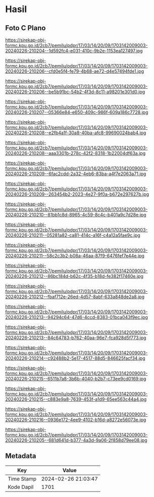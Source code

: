 # Hasil

## Foto C Plano

https://sirekap-obj-formc.kpu.go.id/2cb7/pemilu/pdpr/17/03/14/20/09/1703142009003-20240226-210204--1d592fc4-e031-410c-9b2e-1153ea127497.jpg

https://sirekap-obj-formc.kpu.go.id/2cb7/pemilu/pdpr/17/03/14/20/09/1703142009003-20240226-210206--cfd0e5f4-fe79-4b68-ae72-d4e57494fde1.jpg

https://sirekap-obj-formc.kpu.go.id/2cb7/pemilu/pdpr/17/03/14/20/09/1703142009003-20240226-210206--be5b91bc-54b2-4f3d-8c11-a98201e301d0.jpg

https://sirekap-obj-formc.kpu.go.id/2cb7/pemilu/pdpr/17/03/14/20/09/1703142009003-20240226-210207--05366e84-e650-409c-986f-609a186c7728.jpg

https://sirekap-obj-formc.kpu.go.id/2cb7/pemilu/pdpr/17/03/14/20/09/1703142009003-20240226-210208--e2fb4a1f-30a8-40ba-afc8-99690024bab4.jpg

https://sirekap-obj-formc.kpu.go.id/2cb7/pemilu/pdpr/17/03/14/20/09/1703142009003-20240226-210208--aaa3301b-278c-42f2-8318-1b22004df63a.jpg

https://sirekap-obj-formc.kpu.go.id/2cb7/pemilu/pdpr/17/03/14/20/09/1703142009003-20240226-210209--6fac2cdd-2a32-4eb6-83ba-a4f7e2063a71.jpg

https://sirekap-obj-formc.kpu.go.id/2cb7/pemilu/pdpr/17/03/14/20/09/1703142009003-20240226-210209--263454b2-2023-4e27-9f0a-b672e297627b.jpg

https://sirekap-obj-formc.kpu.go.id/2cb7/pemilu/pdpr/17/03/14/20/09/1703142009003-20240226-210210--81bb1c8d-8965-4c59-8c4c-b401a9c7d28e.jpg

https://sirekap-obj-formc.kpu.go.id/2cb7/pemilu/pdpr/17/03/14/20/09/1703142009003-20240226-210211--05281a82-ca81-414c-a16f-c4a12a5fae9c.jpg

https://sirekap-obj-formc.kpu.go.id/2cb7/pemilu/pdpr/17/03/14/20/09/1703142009003-20240226-210211--58c2c3b2-b08a-46aa-87f9-6476fef7e44e.jpg

https://sirekap-obj-formc.kpu.go.id/2cb7/pemilu/pdpr/17/03/14/20/09/1703142009003-20240226-210212--86bc184d-b62c-4f35-b18d-fe382f17460e.jpg

https://sirekap-obj-formc.kpu.go.id/2cb7/pemilu/pdpr/17/03/14/20/09/1703142009003-20240226-210212--fbaf712e-26ed-4d57-8abf-633a848de2a8.jpg

https://sirekap-obj-formc.kpu.go.id/2cb7/pemilu/pdpr/17/03/14/20/09/1703142009003-20240226-210213--94294c64-47d6-4ccd-8383-01bca043f9ec.jpg

https://sirekap-obj-formc.kpu.go.id/2cb7/pemilu/pdpr/17/03/14/20/09/1703142009003-20240226-210213--84c64783-b762-40aa-96e7-fca928d5f773.jpg

https://sirekap-obj-formc.kpu.go.id/2cb7/pemilu/pdpr/17/03/14/20/09/1703142009003-20240226-210214--c92488b2-5e17-4517-88d5-846625facf34.jpg

https://sirekap-obj-formc.kpu.go.id/2cb7/pemilu/pdpr/17/03/14/20/09/1703142009003-20240226-210215--6511b7a8-3b6b-4040-b2b7-c73ee9cd0169.jpg

https://sirekap-obj-formc.kpu.go.id/2cb7/pemilu/pdpr/17/03/14/20/09/1703142009003-20240226-210215--c883e9a8-7639-453f-a1d9-65ee563c44a4.jpg

https://sirekap-obj-formc.kpu.go.id/2cb7/pemilu/pdpr/17/03/14/20/09/1703142009003-20240226-210216--0936e172-4ee9-4102-b16d-a8272e56073e.jpg

https://sirekap-obj-formc.kpu.go.id/2cb7/pemilu/pdpr/17/03/14/20/09/1703142009003-20240226-210205--681d641d-b377-4a3d-9a06-2f858d79ee08.jpg


## Metadata

| Key        | Value               |
| ---------- | ------------------- |
| Time Stamp | 2024-02-26 21:03:47 |
| Kode Dapil | 1701                |



